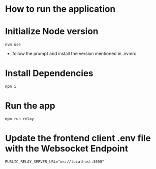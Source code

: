 # How to run the application

# Initialize Node version

``` shell
nvm use
```

- follow the prompt and install the version mentioned in .nvmrc

# Install Dependencies

``` shell
npm i
```


# Run the app

``` shell
npm run relay
```

# Update the frontend client .env file with the Websocket Endpoint

``` dotenv
PUBLIC_RELAY_SERVER_URL="ws://localhost:3000"
```
